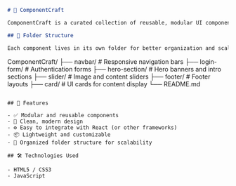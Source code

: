 ```markdown
# 🌟 ComponentCraft

ComponentCraft is a curated collection of reusable, modular UI components designed to accelerate frontend development. Whether you're building a landing page, dashboard, or full-scale web application, this library offers clean, customizable building blocks to craft beautiful interfaces with ease.

## 📁 Folder Structure

Each component lives in its own folder for better organization and scalability:

```
ComponentCraft/
├── navbar/          # Responsive navigation bars
├── login-form/      # Authentication forms
├── hero-section/    # Hero banners and intro sections
├── slider/          # Image and content sliders
├── footer/          # Footer layouts
├── card/            # UI cards for content display
└── README.md
```

## 🚀 Features

- ✅ Modular and reusable components
- 🎨 Clean, modern design
- ⚙️ Easy to integrate with React (or other frameworks)
- 📦 Lightweight and customizable
- 📁 Organized folder structure for scalability

## 🛠️ Technologies Used

- HTML5 / CSS3
- JavaScript 
